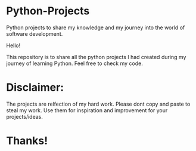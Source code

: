 # Python-Projects
Python projects to share my knowledge and my journey into the world of software development.

Hello!

This repository is to share all the python projects I had created during my journey of learning Python. Feel free to check my code.

# Disclaimer:
The projects are  relfection of my hard work. Please dont copy and paste to steal my work. Use them for inspiration and improvement for your projects/ideas.

# Thanks!


